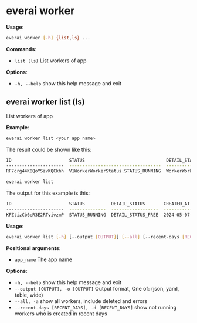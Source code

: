 # everai worker
**Usage**:   
```bash 
everai worker [-h] {list,ls} ...  
```

**Commands**:    
* `list (ls)` List workers of app  

**Options**:  
* `-h, --help`  show this help message and exit  

## everai worker list (ls)
List workers of app  

**Example**:  
```bash 
everai worker list <your app name>
```
The result could be shown like this:  
```bash 
ID                      STATUS                               DETAIL_STATUS                                CREATED_AT                DELETED_AT
----------------------  -----------------------------------  -------------------------------------------  ------------------------  ------------
RF7crg44K8QoYSzvKQCkhh  V1WorkerWorkerStatus.STATUS_RUNNING  WorkerWorkerDetailStatus.DETAIL_STATUS_FREE  2024-04-29 20:53:40+0800
```
```bash
everai worker list
```
The output for this example is this:  
 
```bash
ID                      STATUS          DETAIL_STATUS       CREATED_AT                DELETED_AT
----------------------  --------------  ------------------  ------------------------  ------------
KFZtizCb6eR3E2RTvivzmP  STATUS_RUNNING  DETAIL_STATUS_FREE  2024-05-07 12:36:29+0800
```
**Usage**:  
```bash  
everai worker list [-h] [--output [OUTPUT]] [--all] [--recent-days [RECENT_DAYS]] app_name
```

**Positional arguments**:  
  * `app_name`              The app name  

**Options**:  
* `-h, --help`            show this help message and exit  
* `--output [OUTPUT], -o [OUTPUT]`
                        Output format, One of: (json, yaml, table, wide)  
* `--all, -a`             show all workers, include deleted and errors  
* `--recent-days [RECENT_DAYS], -d [RECENT_DAYS]`
                        show not running workers who is created in recent days  